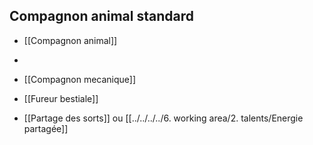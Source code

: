 ## Compagnon animal standard

-   [[Compagnon animal]]
    
-   
    
-   [[Compagnon mecanique]]
    
-   [[Fureur bestiale]]
    
-   [[Partage des sorts]] ou [[../../../../6. working area/2. talents/Energie partagée]]

